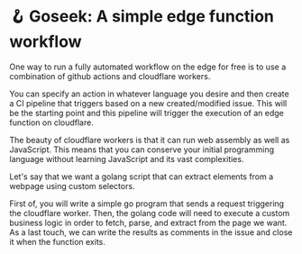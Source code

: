 # 🪝 **Goseek:** A simple edge function workflow

One way to run a fully automated workflow on the edge for free is to use a combination of github actions and cloudflare workers.

You can specify an action in whatever language you desire and then create a CI pipeline that triggers based on a new created/modified issue. This will be the starting point and this pipeline will trigger the execution of an edge function on cloudflare.

The beauty of cloudflare workers is that it can run web assembly as well as JavaScript. This means that you can conserve your initial programming language without learning JavaScript and its vast complexities.

Let's say that we want a golang script that can extract elements from a webpage using custom selectors.

First of, you will write a simple go program that sends a request triggering the cloudflare worker. Then, the golang code will need to execute a custom business logic in order to fetch, parse, and extract from the page we want. As a last touch, we can write the results as comments in the issue and close it when the function exits.
